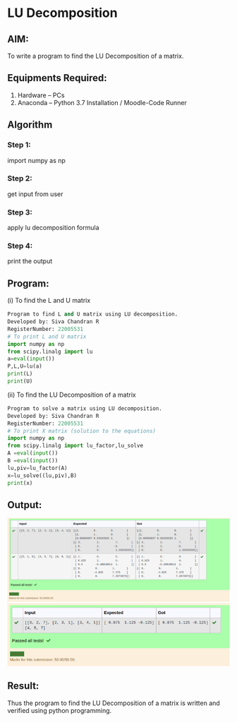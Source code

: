 # LU Decomposition 
## AIM:
To write a program to find the LU Decomposition of a matrix.
## Equipments Required:
1. Hardware – PCs
2. Anaconda – Python 3.7 Installation / Moodle-Code Runner
## Algorithm
### Step 1: 
import numpy as np
### Step 2:
get input from user
### Step 3:
apply lu decomposition formula
### Step 4:
print the output
## Program:
(i) To find the L and U matrix
``` python
Program to find L and U matrix using LU decomposition.
Developed by: Siva Chandran R
RegisterNumber: 22005531
# To print L and U matrix
import numpy as np
from scipy.linalg import lu
a=eval(input())
P,L,U=lu(a)
print(L)
print(U)
```
(ii) To find the LU Decomposition of a matrix
```python
Program to solve a matrix using LU decomposition.
Developed by: Siva Chandran R
RegisterNumber: 22005531
# To print X matrix (solution to the equations)
import numpy as np
from scipy.linalg import lu_factor,lu_solve
A =eval(input())
B =eval(input())
lu,piv=lu_factor(A)
x=lu_solve((lu,piv),B)
print(x)
```
## Output:
![OUTPUT](ut7.png)
![OUTPUT](ut8.png)
## Result:
Thus the program to find the LU Decomposition of a matrix is written and verified using python programming.
